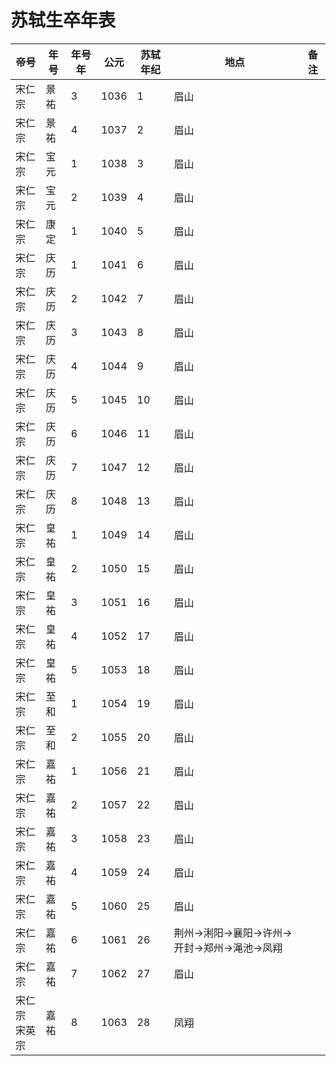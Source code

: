 # 苏轼生卒年表

帝号|年号|年号年|公元|苏轼年纪|地点|备注
---|---|---|---|---|---|---
宋仁宗|景祐|3|1036|1|眉山| 
宋仁宗|景祐|4|1037|2|眉山|
宋仁宗|宝元|1|1038|3|眉山|
宋仁宗|宝元|2|1039|4|眉山|
宋仁宗|康定|1|1040|5|眉山|
宋仁宗|庆历|1|1041|6|眉山|
宋仁宗|庆历|2|1042|7|眉山|
宋仁宗|庆历|3|1043|8|眉山|
宋仁宗|庆历|4|1044|9|眉山|
宋仁宗|庆历|5|1045|10|眉山|
宋仁宗|庆历|6|1046|11|眉山|
宋仁宗|庆历|7|1047|12|眉山|
宋仁宗|庆历|8|1048|13|眉山|
宋仁宗|皇祐|1|1049|14|眉山|
宋仁宗|皇祐|2|1050|15|眉山|
宋仁宗|皇祐|3|1051|16|眉山|
宋仁宗|皇祐|4|1052|17|眉山|
宋仁宗|皇祐|5|1053|18|眉山|
宋仁宗|至和|1|1054|19|眉山|
宋仁宗|至和|2|1055|20|眉山|
宋仁宗|嘉祐|1|1056|21|眉山|
宋仁宗|嘉祐|2|1057|22|眉山|
宋仁宗|嘉祐|3|1058|23|眉山|
宋仁宗|嘉祐|4|1059|24|眉山|
宋仁宗|嘉祐|5|1060|25|眉山|
宋仁宗|嘉祐|6|1061|26|荆州→浰阳→襄阳→许州→开封→郑州→渑池→凤翔|
宋仁宗|嘉祐|7|1062|27|眉山|
宋仁宗<br>宋英宗|嘉祐|8|1063|28|凤翔|

